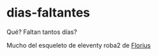 # dias-faltantes

Qué? Faltan tantos días?

Mucho del esqueleto de eleventy roba2 de [Florius](https://github.com/jazcarate/istodaysannouncementgoingtokillmagic.com/)
